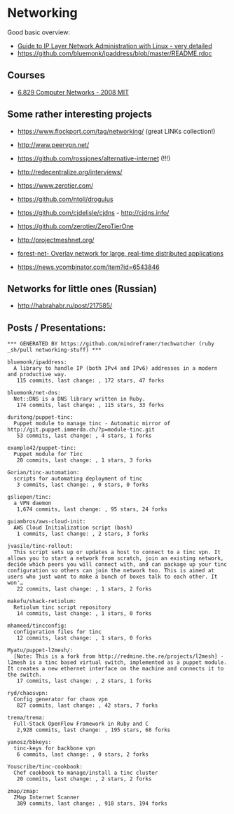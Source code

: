 # Networking

  Good basic overview:

  - [Guide to IP Layer Network Administration with Linux - very detailed](http://linux-ip.net/html/linux-ip.html)
  - https://github.com/bluemonk/ipaddress/blob/master/README.rdoc



## Courses
  - [6.829  Computer Networks - 2008 MIT](http://stellar.mit.edu/S/course/6/sp08/6.829/materials.html)


## Some rather interesting projects
  - https://www.flockport.com/tag/networking/ (great LINKs collection!)

  - http://www.peervpn.net/

  - https://github.com/rossjones/alternative-internet (!!!)
  - http://redecentralize.org/interviews/
  - https://www.zerotier.com/
  - https://github.com/ntoll/drogulus
  - https://github.com/cjdelisle/cjdns - http://cjdns.info/
  - https://github.com/zerotier/ZeroTierOne
  - http://projectmeshnet.org/
  - [forest-net- Overlay network for large, real-time distributed applications](https://code.google.com/p/forest-net/)


  - https://news.ycombinator.com/item?id=6543846



## Networks for little ones (Russian)
   - http://habrahabr.ru/post/217585/

## Posts / Presentations:


<!-- PROJECTS_LIST_START -->
    *** GENERATED BY https://github.com/mindreframer/techwatcher (ruby _sh/pull networking-stuff) ***

    bluemonk/ipaddress:
      A library to handle IP (both IPv4 and IPv6) addresses in a modern and productive way.
       115 commits, last change: , 172 stars, 47 forks

    bluemonk/net-dns:
      Net::DNS is a DNS library written in Ruby.
       174 commits, last change: , 115 stars, 33 forks

    duritong/puppet-tinc:
      Puppet module to manage tinc - Automatic mirror of http://git.puppet.immerda.ch/?p=module-tinc.git
       53 commits, last change: , 4 stars, 1 forks

    example42/puppet-tinc:
      Puppet module for Tinc
       20 commits, last change: , 1 stars, 3 forks

    Gorian/tinc-automation:
      scripts for automating deployment of tinc
       3 commits, last change: , 0 stars, 0 forks

    gsliepen/tinc:
      a VPN daemon
       1,674 commits, last change: , 95 stars, 24 forks

    guiambros/aws-cloud-init:
      AWS Cloud Initialization script (bash)
       1 commits, last change: , 2 stars, 3 forks

    jvasile/tinc-rollout:
      This script sets up or updates a host to connect to a tinc vpn. It allows you to start a network from scratch, join an existing network, decide which peers you will connect with, and can package up your tinc configuration so others can join the network too. This is aimed at users who just want to make a bunch of boxes talk to each other. It won'…
       22 commits, last change: , 1 stars, 2 forks

    makefu/shack-retiolum:
      Retiolum tinc script repository
       14 commits, last change: , 1 stars, 0 forks

    mhameed/tincconfig:
      configuration files for tinc
       12 commits, last change: , 1 stars, 0 forks

    Myatu/puppet-l2mesh/:
      [Note: This is a fork from http://redmine.the.re/projects/l2mesh] - l2mesh is a tinc based virtual switch, implemented as a puppet module. It creates a new ethernet interface on the machine and connects it to the switch.
       17 commits, last change: , 2 stars, 1 forks

    ryd/chaosvpn:
      Config generator for chaos vpn
       827 commits, last change: , 42 stars, 7 forks

    trema/trema:
      Full-Stack OpenFlow Framework in Ruby and C
       2,928 commits, last change: , 195 stars, 68 forks

    yanosz/bbkeys:
      tinc-keys for backbone vpn
       6 commits, last change: , 0 stars, 2 forks

    Youscribe/tinc-cookbook:
      Chef cookbook to manage/install a tinc cluster
       20 commits, last change: , 2 stars, 2 forks

    zmap/zmap:
      ZMap Internet Scanner
       389 commits, last change: , 918 stars, 194 forks
<!-- PROJECTS_LIST_END -->
